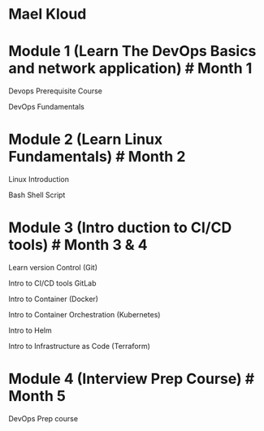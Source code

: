 # Mael Kloud

# Module 1  (Learn The DevOps Basics and network application) # Month 1

Devops Prerequisite Course

DevOps Fundamentals

# Module 2  (Learn Linux Fundamentals) # Month 2

Linux Introduction

Bash Shell Script
# Module 3 (Intro duction to CI/CD tools) # Month 3 & 4

Learn version Control (Git)

Intro to CI/CD tools GitLab

Intro to Container (Docker)

Intro to Container Orchestration (Kubernetes)

Intro to Helm

Intro to Infrastructure as Code (Terraform)

# Module 4 (Interview Prep Course) # Month 5

DevOps Prep course
